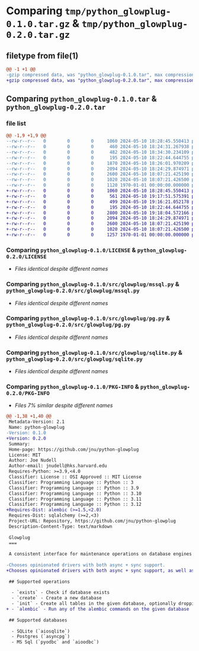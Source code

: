 # Comparing `tmp/python_glowplug-0.1.0.tar.gz` & `tmp/python_glowplug-0.2.0.tar.gz`

## filetype from file(1)

```diff
@@ -1 +1 @@
-gzip compressed data, was "python_glowplug-0.1.0.tar", max compression
+gzip compressed data, was "python_glowplug-0.2.0.tar", max compression
```

## Comparing `python_glowplug-0.1.0.tar` & `python_glowplug-0.2.0.tar`

### file list

```diff
@@ -1,9 +1,9 @@
--rw-r--r--   0        0        0     1060 2024-05-10 18:28:45.550413 python_glowplug-0.1.0/LICENSE
--rw-r--r--   0        0        0      460 2024-05-10 18:24:31.267938 python_glowplug-0.1.0/README.md
--rw-r--r--   0        0        0      482 2024-05-10 18:34:30.234109 python_glowplug-0.1.0/pyproject.toml
--rw-r--r--   0        0        0      195 2024-05-10 18:22:44.644755 python_glowplug-0.1.0/src/glowplug/__init__.py
--rw-r--r--   0        0        0     1870 2024-05-10 18:26:01.970209 python_glowplug-0.1.0/src/glowplug/base.py
--rw-r--r--   0        0        0     2094 2024-05-10 18:24:29.874971 python_glowplug-0.1.0/src/glowplug/mssql.py
--rw-r--r--   0        0        0     2600 2024-05-10 18:07:21.425190 python_glowplug-0.1.0/src/glowplug/pg.py
--rw-r--r--   0        0        0     1020 2024-05-10 18:07:21.426500 python_glowplug-0.1.0/src/glowplug/sqlite.py
--rw-r--r--   0        0        0     1120 1970-01-01 00:00:00.000000 python_glowplug-0.1.0/PKG-INFO
+-rw-r--r--   0        0        0     1060 2024-05-10 18:28:45.550413 python_glowplug-0.2.0/LICENSE
+-rw-r--r--   0        0        0      561 2024-05-10 19:17:51.575391 python_glowplug-0.2.0/README.md
+-rw-r--r--   0        0        0      499 2024-05-10 19:16:21.052178 python_glowplug-0.2.0/pyproject.toml
+-rw-r--r--   0        0        0      195 2024-05-10 18:22:44.644755 python_glowplug-0.2.0/src/glowplug/__init__.py
+-rw-r--r--   0        0        0     2800 2024-05-10 19:18:04.572166 python_glowplug-0.2.0/src/glowplug/base.py
+-rw-r--r--   0        0        0     2094 2024-05-10 18:24:29.874971 python_glowplug-0.2.0/src/glowplug/mssql.py
+-rw-r--r--   0        0        0     2600 2024-05-10 18:07:21.425190 python_glowplug-0.2.0/src/glowplug/pg.py
+-rw-r--r--   0        0        0     1020 2024-05-10 18:07:21.426500 python_glowplug-0.2.0/src/glowplug/sqlite.py
+-rw-r--r--   0        0        0     1257 1970-01-01 00:00:00.000000 python_glowplug-0.2.0/PKG-INFO
```

### Comparing `python_glowplug-0.1.0/LICENSE` & `python_glowplug-0.2.0/LICENSE`

 * *Files identical despite different names*

### Comparing `python_glowplug-0.1.0/src/glowplug/mssql.py` & `python_glowplug-0.2.0/src/glowplug/mssql.py`

 * *Files identical despite different names*

### Comparing `python_glowplug-0.1.0/src/glowplug/pg.py` & `python_glowplug-0.2.0/src/glowplug/pg.py`

 * *Files identical despite different names*

### Comparing `python_glowplug-0.1.0/src/glowplug/sqlite.py` & `python_glowplug-0.2.0/src/glowplug/sqlite.py`

 * *Files identical despite different names*

### Comparing `python_glowplug-0.1.0/PKG-INFO` & `python_glowplug-0.2.0/PKG-INFO`

 * *Files 7% similar despite different names*

```diff
@@ -1,38 +1,40 @@
 Metadata-Version: 2.1
 Name: python-glowplug
-Version: 0.1.0
+Version: 0.2.0
 Summary: 
 Home-page: https://github.com/jnu/python-glowplug
 License: MIT
 Author: Joe Nudell
 Author-email: jnudell@hks.harvard.edu
 Requires-Python: >=3.9,<4.0
 Classifier: License :: OSI Approved :: MIT License
 Classifier: Programming Language :: Python :: 3
 Classifier: Programming Language :: Python :: 3.9
 Classifier: Programming Language :: Python :: 3.10
 Classifier: Programming Language :: Python :: 3.11
 Classifier: Programming Language :: Python :: 3.12
+Requires-Dist: alembic (>=1.5,<2.0)
 Requires-Dist: sqlalchemy (>=2,<3)
 Project-URL: Repository, https://github.com/jnu/python-glowplug
 Description-Content-Type: text/markdown
 
 Glowplug
 ===
 
 A consistent interface for maintenance operations on database engines not covered by SQLAlchemy.
 
-Chooses opinionated drivers with both async + sync support.
+Chooses opinionated drivers with both async + sync support, as well as support for Alembic.
 
 ## Supported operations
 
  - `exists` - Check if database exists
  - `create` - Create a new database
  - `init` - Create all tables in the given database, optionally dropping first
+ - `alembic` - Run any of the alembic commands on the given database
 
 ## Supported databases
 
  - SQLite (`aiosqlite`)
  - Postgres (`asyncpg`)
  - MS Sql (`pyodbc` and `aioodbc`)
```

